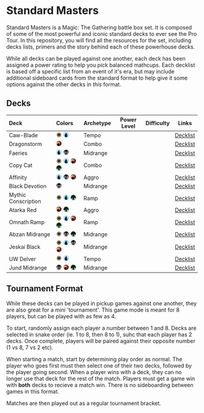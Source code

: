 # Standard Masters

Standard Masters is a Magic: The Gathering battle box set. It is composed of some of the most powerful and iconic standard decks to ever see the Pro Tour. In this repository, you will find all the resources for the set, including decks lists, primers and the story behind each of these powerhouse decks. 

While all decks can be played against one another, each deck has been assigned a power rating to help you pick balanced mathcups. Each decklist is based off a specific list from an event of it's era, but may include additional sideboard cards from the standard format to help give it some options against the other decks in _this_ format.

## Decks

| Deck                | Colors                                                                  | Archetype | Power Level | Difficulty | Links   |
| :------------------ | :-----------------------------------------------------------------------| :-------- | ----------- | ---------- | ------- |
| Caw-Blade           | <img src="assets/W.svg" width="15"> <img src="assets/U.svg" width="15"> | Tempo     |             |            | [Decklist](/decks/caw-blade/decklist.dec) |
| Dragonstorm         | <img src="assets/R.svg" width="15">                                     | Combo     |             |            | [Decklist](/decks/dragon-storm/decklist.dec) |
| Faeries             | <img src="assets/U.svg" width="15"> <img src="assets/B.svg" width="15"> | Midrange  |             |            | [Decklist](/decks/faeries/decklist.dec) |
| Copy Cat            | <img src="assets/W.svg" width="15"> <img src="assets/U.svg" width="15"> <img src="assets/R.svg" width="15"> <img src="assets/G.svg" width="15"> | Combo  |             |            | [Decklist](/decks/copy-cat/decklist.dec) |
| Affinity            | <img src="assets/U.svg" width="15"> <img src="assets/B.svg" width="15"> <img src="assets/R.svg" width="15"> | Aggro |             |            | [Decklist](/decks/ravager-affinity/decklist.dec) |
| Black Devotion      | <img src="assets/B.svg" width="15">                                     | Midrange  |             |            | [Decklist](/decks/black-devotion/decklist.dec) |
| Mythic Conscription | <img src="assets/W.svg" width="15"> <img src="assets/U.svg" width="15"> <img src="assets/G.svg" width="15"> | Ramp |             |            | [Decklist](/decks/mythic-conscription/decklist.dec) |
| Atarka Red          | <img src="assets/R.svg" width="15"> <img src="assets/G.svg" width="15"> | Aggro     |             |            | [Decklist](/decks/atarka-red/decklist.dec) |
| Omnath Ramp         | <img src="assets/W.svg" width="15"> <img src="assets/U.svg" width="15"> <img src="assets/R.svg" width="15"> <img src="assets/G.svg" width="15"> | Ramp  |             |            | [Decklist](/decks/omnath-ramp/decklist.dec) |
| Abzan Midrange      | <img src="assets/W.svg" width="15"> <img src="assets/B.svg" width="15"> <img src="assets/G.svg" width="15"> | Midrange |             |            | [Decklist](/decks/abzan-midrange/decklist.dec) |
| Jeskai Black        | <img src="assets/W.svg" width="15"> <img src="assets/U.svg" width="15"> <img src="assets/B.svg" width="15"> <img src="assets/R.svg" width="15"> | Midrange |             |            | [Decklist](/decks/jeskai-black/decklist.dec) |
| UW Delver           | <img src="assets/W.svg" width="15"> <img src="assets/U.svg" width="15"> | Tempo     |             |            | [Decklist](/decks/uw-delver/decklist.dec) |
| Jund Midrange      | <img src="assets/B.svg" width="15"> <img src="assets/R.svg" width="15"> <img src="assets/G.svg" width="15"> | Midrange |             |            |[Decklist](/decks/jund-midrange/decklist.dec) | 

## Tournament Format

While these decks can be played in pickup games against one another, they are also great for a mini 'tournament'. This game mode is meant for 8 players, but can be played with as few as 4. 

To start, randomly assign each player a number between 1 and 8. Decks are selected in snake order (ie. 1 to 8, then 8 to 1), suhc that each player has 2 decks. Once complete, players will be paired against their opposite number (1 vs 8, 7 vs 2 etc).

When starting a match, start by determining play order as normal. The player who goes first must then select one of their two decks, followed by the player going second. When a player wins with a deck, they can no longer use that deck for the rest of the match. Players must get a game win with **both** decks to recieve a match win. There is no sideboarding between games in this format.

Matches are then played out as a regular tournament bracket.
